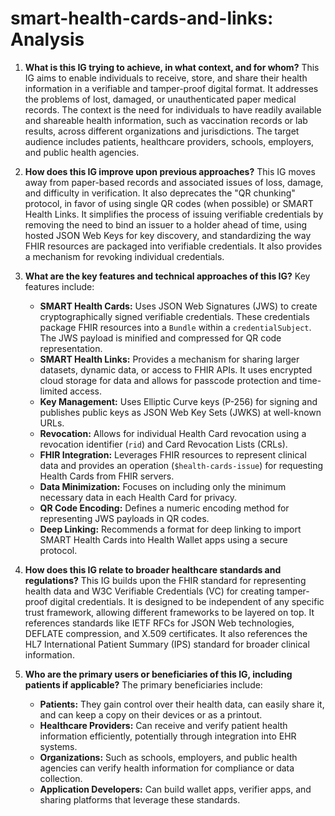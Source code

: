 # smart-health-cards-and-links: Analysis

1.  **What is this IG trying to achieve, in what context, and for whom?**
    This IG aims to enable individuals to receive, store, and share their health information in a verifiable and tamper-proof digital format. It addresses the problems of lost, damaged, or unauthenticated paper medical records. The context is the need for individuals to have readily available and shareable health information, such as vaccination records or lab results, across different organizations and jurisdictions. The target audience includes patients, healthcare providers, schools, employers, and public health agencies.

2.  **How does this IG improve upon previous approaches?**
    This IG moves away from paper-based records and associated issues of loss, damage, and difficulty in verification. It also deprecates the "QR chunking" protocol, in favor of using single QR codes (when possible) or SMART Health Links.  It simplifies the process of issuing verifiable credentials by removing the need to bind an issuer to a holder ahead of time, using hosted JSON Web Keys for key discovery, and standardizing the way FHIR resources are packaged into verifiable credentials. It also provides a mechanism for revoking individual credentials.

3.  **What are the key features and technical approaches of this IG?**
    Key features include:
    *   **SMART Health Cards:**  Uses JSON Web Signatures (JWS) to create cryptographically signed verifiable credentials. These credentials package FHIR resources into a `Bundle` within a `credentialSubject`. The JWS payload is minified and compressed for QR code representation.
    *   **SMART Health Links:**  Provides a mechanism for sharing larger datasets, dynamic data, or access to FHIR APIs. It uses encrypted cloud storage for data and allows for passcode protection and time-limited access.
    *   **Key Management:** Uses Elliptic Curve keys (P-256) for signing and publishes public keys as JSON Web Key Sets (JWKS) at well-known URLs.
    *   **Revocation:** Allows for individual Health Card revocation using a revocation identifier (`rid`) and Card Revocation Lists (CRLs).
    *   **FHIR Integration:**  Leverages FHIR resources to represent clinical data and provides an operation (`$health-cards-issue`) for requesting Health Cards from FHIR servers.
    *   **Data Minimization:** Focuses on including only the minimum necessary data in each Health Card for privacy.
    *   **QR Code Encoding:** Defines a numeric encoding method for representing JWS payloads in QR codes.
    *   **Deep Linking:** Recommends a format for deep linking to import SMART Health Cards into Health Wallet apps using a secure protocol.

4.  **How does this IG relate to broader healthcare standards and regulations?**
    This IG builds upon the FHIR standard for representing health data and W3C Verifiable Credentials (VC) for creating tamper-proof digital credentials. It is designed to be independent of any specific trust framework, allowing different frameworks to be layered on top. It references standards like IETF RFCs for JSON Web technologies, DEFLATE compression, and X.509 certificates. It also references the HL7 International Patient Summary (IPS) standard for broader clinical information.

5.  **Who are the primary users or beneficiaries of this IG, including patients if applicable?**
    The primary beneficiaries include:
    *   **Patients:** They gain control over their health data, can easily share it, and can keep a copy on their devices or as a printout.
    *   **Healthcare Providers:** Can receive and verify patient health information efficiently, potentially through integration into EHR systems.
    *  **Organizations:** Such as schools, employers, and public health agencies can verify health information for compliance or data collection.
    *   **Application Developers:** Can build wallet apps, verifier apps, and sharing platforms that leverage these standards.
